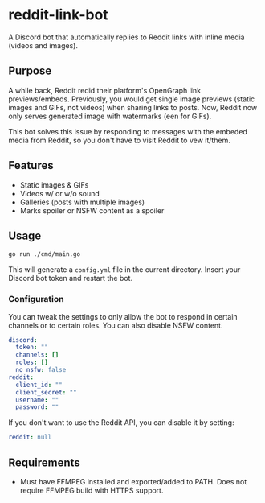 # reddit-link-bot

A Discord bot that automatically replies to Reddit links with inline media (videos and images).

## Purpose

A while back, Reddit redid their platform's OpenGraph link previews/embeds. Previously, you would get single image previews (static images and GIFs, not videos) when sharing links to posts. Now, Reddit now only serves generated image with watermarks (een for GIFs).

This bot solves this issue by responding to messages with the embeded media from Reddit, so you don't have to visit Reddit to vew it/them.

## Features

- Static images & GIFs
- Videos w/ or w/o sound
- Galleries (posts with multiple images)
- Marks spoiler or NSFW content as a spoiler

## Usage

```bash
go run ./cmd/main.go
```

This will generate a `config.yml` file in the current directory. Insert your Discord bot token and restart the bot.

### Configuration

You can tweak the settings to only allow the bot to respond in certain channels or to certain roles. You can also disable NSFW content.

```yml
discord:
  token: ""
  channels: []
  roles: []
  no_nsfw: false
reddit:
  client_id: ""
  client_secret: ""
  username: ""
  password: ""
```

If you don't want to use the Reddit API, you can disable it by setting:
```yml
reddit: null
```

## Requirements

- Must have FFMPEG installed and exported/added to PATH. Does not require FFMPEG build with HTTPS support.
